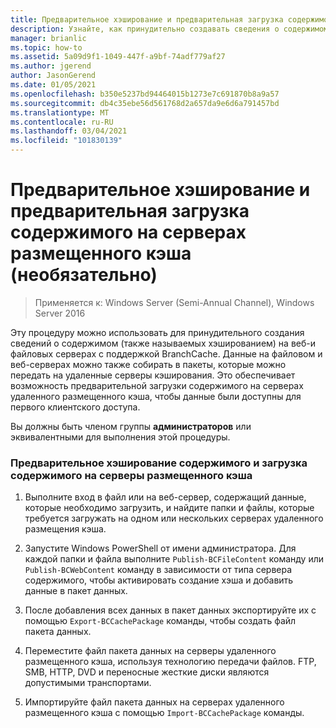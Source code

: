 ```yaml
---
title: Предварительное хэширование и предварительная загрузка содержимого на серверах размещенного кэша (необязательно)
description: Узнайте, как принудительно создавать сведения о содержимом — также называемые хэширования — на веб-и файловых серверах с поддержкой BranchCache.
manager: brianlic
ms.topic: how-to
ms.assetid: 5a09d9f1-1049-447f-a9bf-74adf779af27
ms.author: jgerend
author: JasonGerend
ms.date: 01/05/2021
ms.openlocfilehash: b350e5237bd94464015b1273e7c691870b8a9a57
ms.sourcegitcommit: db4c35ebe56d561768d2a657da9e6d6a791457bd
ms.translationtype: MT
ms.contentlocale: ru-RU
ms.lasthandoff: 03/04/2021
ms.locfileid: "101830139"
---
```

# <a name="prehashing-and-preloading-content-on-hosted-cache-servers-optional"></a>Предварительное хэширование и предварительная загрузка содержимого на серверах размещенного кэша (необязательно)

>Применяется к: Windows Server (Semi-Annual Channel), Windows Server 2016

Эту процедуру можно использовать для принудительного создания сведений о содержимом (также называемых хэшированием) на веб-и файловых серверах с поддержкой BranchCache. Данные на файловом и веб-серверах можно также собирать в пакеты, которые можно передать на удаленные серверы кэширования.  Это обеспечивает возможность предварительной загрузки содержимого на серверах удаленного размещенного кэша, чтобы данные были доступны для первого клиентского доступа.

Вы должны быть членом группы **администраторов** или эквивалентными для выполнения этой процедуры.

### <a name="to-prehash-content-and-preload-the-content-on-hosted-cache-servers"></a>Предварительное хэширование содержимого и загрузка содержимого на серверы размещенного кэша

1.  Выполните вход в файл или на веб-сервер, содержащий данные, которые необходимо загрузить, и найдите папки и файлы, которые требуется загружать на одном или нескольких серверах удаленного размещения кэша.

2.  Запустите Windows PowerShell от имени администратора. Для каждой папки и файла выполните `Publish-BCFileContent` команду или `Publish-BCWebContent` команду в зависимости от типа сервера содержимого, чтобы активировать создание хэша и добавить данные в пакет данных.

3.  После добавления всех данных в пакет данных экспортируйте их с помощью `Export-BCCachePackage` команды, чтобы создать файл пакета данных.

4.  Переместите файл пакета данных на серверы удаленного размещенного кэша, используя технологию передачи файлов.  FTP, SMB, HTTP, DVD и переносные жесткие диски являются допустимыми транспортами.

5.  Импортируйте файл пакета данных на серверах удаленного размещенного кэша с помощью `Import-BCCachePackage` команды.


